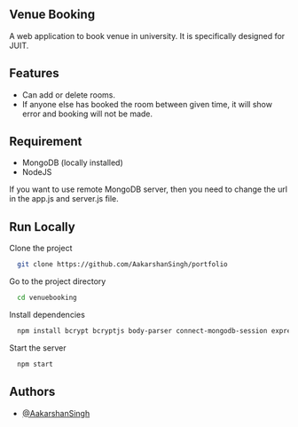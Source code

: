 
## Venue Booking

A web application to book venue in university. It is specifically designed for JUIT.

## Features

- Can add or delete rooms.
- If anyone else has booked the room between given time, it will show error and booking will not be made.


## Requirement

- MongoDB (locally installed)
- NodeJS

If you want to use remote MongoDB server, then you need to change the url in the app.js and server.js file. 
## Run Locally

Clone the project

```bash
  git clone https://github.com/AakarshanSingh/portfolio
```

Go to the project directory

```bash
  cd venuebooking
```

Install dependencies

```bash
  npm install bcrypt bcryptjs body-parser connect-mongodb-session express express-session hbs js jsonwebtoken mongoose mysql path time-to-seconds 
```
  
  Start the server

```bash
  npm start
```


## Authors

- [@AakarshanSingh](https://github.com/AakarshanSingh)

